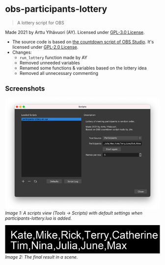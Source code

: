 # obs-participants-lottery

> A lottery script for OBS

Made 2021 by Arttu Ylhävuori (AY). Licensed under [GPL-3.0 License](https://github.com/areee/obs-participants-lottery/blob/main/LICENSE).

- The source code is based on [the countdown script of OBS Studio](https://github.com/obsproject/obs-studio/blob/master/UI/frontend-plugins/frontend-tools/data/scripts/countdown.lua). It's licensed under [GPL-2.0 License](https://github.com/obsproject/obs-studio/blob/master/COPYING).
- Changes:
  - `run_lottery` function made by AY
  - Removed unneeded variables
  - Renamed some functions & variables based on the lottery idea
  - Removed all unnecessary commenting

## Screenshots

![A scripts view in OBS showing a loaded participants lottery file.](https://raw.githubusercontent.com/areee/obs-participants-lottery/main/screenshots/image1.png)
_Image 1: A scripts view (Tools -> Scripts) with default settings when participants-lottery.lua is added._

![Example names shown as an output in OBS scene.](https://raw.githubusercontent.com/areee/obs-participants-lottery/main/screenshots/image2.png)
_Image 2: The final result in a scene._

